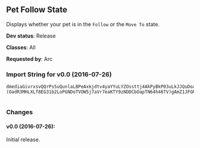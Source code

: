 ## Pet Follow State

Displays whether your pet is in the `Follow` or the `Move To` state.

**Dev status**: Release

**Classes**: All

**Requested by**: Arc

### Import String for v0.0 (2016-07-26)

    dmediaGivrxsvQQrPs5uQunlaLBPeAxkjdtv4yaYYuLYZOssttj4AkPyBkP03uLkJJQuDoav3JcTpvPkhujAHuPOhcQyIuG0fvjTrqv(ivs5KuLSsQyMGQ6MGkTtvIFsvmuQelLc4Pqnvv1vPsPTsbQVsLunwQuyVc)fGbtoSkwmvs8yqMSK6YsTzQQptrnAq50k1QPaXRPkLzROBlj7gYVP0WPs1YL45anDrxxHTtr(UQKXtbDELuTF0bqXpW1XpWhOCBrGXpWB0oJFGHgGPTkWtl0zsTKYi1zuoaAKj6mTqNjvP9lnimVqzxmDMugPES6XAOZ0cDMuZdyAG2V0GWOmsTiWboWPZ0cDMuGWSJzngM9fDMwOZKczFrh6mTqNjLVDoTV(TH5O0ugPm3P5P1voZBpD56ha88aF47X1b8V6gF3AGRpVtNPf6mPQSM6V93gMJstzKYCNMNwx5mV90LRFaW1JbFfW3dG)v347wdC95D6qNPf6mP8hiOCBruL2V0GWUDNouuuu(2c1MYifqaJ6IBHlaxU(bSeoFV8Cbag(E(yQAlDOOOOOOOOMwOZKcDQAGrbayuzByoknWOaamQn4sOCBQPms5AD6sNlHYTf5fY3EBFNouuuuuuuuBFQn4sOCBQPsynIouuuuuuuuuuuuBFk0PQPmAK6Plx)awcNVxEUaaEEGp8946pPsynIouuuuuuuuuuuuuuuulxLTH5O0ugP8TZP91VnmhLMouuuuuuuuuuuuuuuulxHovnLrQNWZoN2xpPdfffffffffffffffvPZrbrLLrthkkkkkkkkkkkQEc2BFk0PQPmAK6Plx)awcNVxEUaaUEm4Ra(EEsLWAeDOOOOOOOOOOOOOOOOwUkBdZrPPmsvzn1F7VnmhLMouuuuuuuuuuuuuuuulxHovnLrQNW1AQP(2N0HIIIIIIIIIIIIIIIQ05OGOYYOPdfffffffffffvJQPdfffffffvJQPdfffvJQPdfffvPZrbr5FMGnDAunDOJ)abLBlIA5QSSnBUl3UthkkkkK9fLrkxRZ)UQVDNouuuuBFkK9f1IuZdyAG2V0GWOEpQs7xAqyEHYUy6mPsynIouuuuuuuuGWSJzngM9fLrQs7xAqy3UthkkkkkkkQ5bmnq7xAqyugPq2x0HIIIQr10HIIIQ05OGOaHzhZAmm7l60O6axBbanatBv4MrgzGpq52u)lBZM7cCT1DCzrGEe46gekWllquMES6b1BpaATl(4Dl(2AdC9g0Gmqq52uh4ZCg46nO7ZZ648a5nWa)(OadR3MHLXLf8EG31b2LoPGNDoTVOW5j7aVr7eaKTY9zNDDCbOapTN64h46TV)gAmZ1JFGRgZCh)iJmW(hOCBrXpWvJzUJFKrgy3n5EEMnkJFGRgZCh)iJmWLduh)axnM5o(rgzGl2zh)axnM5o(rgzGZZSrz8dC1yM74hzKrgy0O6x2Mn3fW4cqbU0M3w0FD37aVHSOadMhiVbchlkpBuvJYa7XTFSxg0RbgmpqEd0f7gLb(7XLaNLTzZDj(bgcwd5TapCV(KDGHgGPTkW(deuUTOB3PkDokiQZOCa0itRYY2S5UC7ovJQdm0amTvEbzrb2FGGYTfD7ovPZrbrDgLdGgzAv2gMJst1O6adnatB1Ltvhy)bck3w0T7uLohfe1zuoaAKPvOtvt1O6adnatBfGCD37adMNCag42uJYadhlQENBlcmW56U3bgAaM2QapqTPgLb(msBGhGnGbANHBgzGhOSSnBUlXpWqdW0wfy)bck3w0T7uLohfevwgnvJQJmWV21jS4YcEpWg6X3hSZaElUWAw7Aa6DV9aOhpa(Jfa(7c)fxWvd86E89b7mU4QaTqKbUkW1bgmWVT6Tvpw59aBkUa0cVbuKra
     

### Changes

#### v0.0 (2016-07-26):

Initial release.
